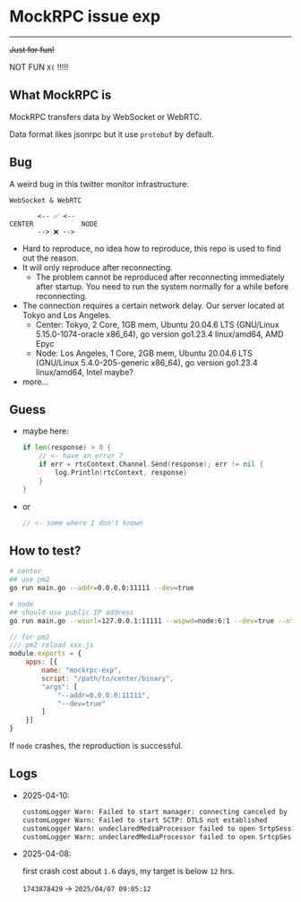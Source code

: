 # MockRPC issue exp

---

~~Just for fun!~~

NOT FUN `X(` !!!!!

## What MockRPC is

MockRPC transfers data by WebSocket or WebRTC.

Data format likes jsonrpc but it use `protobuf` by default.

## Bug

A weird bug in this twitter monitor infrastructure:

```plaintext
WebSocket & WebRTC

       <-- ✅ <-- 
CENTER            NODE
       --> ❌ -->

```

- Hard to reproduce, no idea how to reproduce, this repo is used to find out the reason.
- It will only reproduce after reconnecting.
  - The problem cannot be reproduced after reconnecting immediately after startup. You need to run the system normally for a while before reconnecting.
- The connection requires a certain network delay. Our server located at Tokyo and Los Angeles.
  - Center: Tokyo, 2 Core, 1GB mem, Ubuntu 20.04.6 LTS (GNU/Linux 5.15.0-1074-oracle x86_64), go version go1.23.4 linux/amd64, AMD Epyc
  - Node: Los Angeles, 1 Core, 2GB mem, Ubuntu 20.04.6 LTS (GNU/Linux 5.4.0-205-generic x86_64), go version go1.23.4 linux/amd64, Intel maybe?
- more...

## Guess

- maybe here:
  
  ```go
  if len(response) > 0 {
      // <- have an error ?
      if err = rtcContext.Channel.Send(response); err != nil {
          log.Println(rtcContext, response)
      }
  }
  ```

- or

  ```go
  // <- some where I don't known
  ```

## How to test?

```sh
# center
## use pm2
go run main.go --addr=0.0.0.0:11111 --dev=true

# node
## should use public IP address
go run main.go --wsurl=127.0.0.1:11111 --wspwd=node:6:1 --dev=true --ntfy=<THE_KEY>
```

```javascript
// for pm2
/// pm2 reload xxx.js
module.exports = {
    apps: [{
        name: "mockrpc-exp",
        script: "/path/to/center/binary",
        "args": [
            "--addr=0.0.0.0:11111",
            "--dev=true"
        ]
    }]
}
```

If `node` crashes, the reproduction is successful.

## Logs

- 2025-04-10:

  ```txt
  customLogger Warn: Failed to start manager: connecting canceled by caller
  customLogger Warn: Failed to start SCTP: DTLS not established
  customLogger Warn: undeclaredMediaProcessor failed to open SrtpSession: the DTLS transport has not started yet
  customLogger Warn: undeclaredMediaProcessor failed to open SrtcpSession: the DTLS transport has not started yet
  ```

- 2025-04-08:

  first crash cost about `1.6` days, my target is below `12` hrs.

  `1743878429` -> `2025/04/07 09:05:12`
